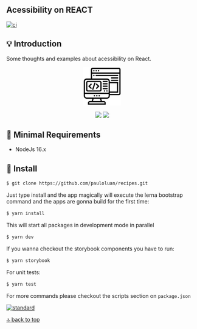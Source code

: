 ## Acessibility on REACT

[![ci][ci-image]][ci-url]

[ci-image]: https://github.com/pauloluan/recipes/actions/workflows/ci.yml/badge.svg
[ci-url]: https://github.com/pauloluan/recipes/actions/workflows/ci.yml

## 💡 Introduction

Some thoughts and examples about acessibility on React.

<span id="top"></span>

<p align="center">
    <a href="#"><img src="https://github.com/pauloluan/assets/blob/master/back.png?raw=true" width="100"></a>
</p>

<p align="center">
    <a href="https://pt-br.reactjs.org/"><img src="https://img.shields.io/badge/ReactJS-17.x-blue?style=for-the-badge"></a>
    <a href="https://nodejs.org/en/"><img src="https://img.shields.io/badge/Node-16.x-green?style=for-the-badge"></a>
</p>

## 📝 Minimal Requirements

- NodeJs 16.x

## 🚀 Install

```sh
$ git clone https://github.com/pauloluan/recipes.git
```

Just type install and the app magically will execute the lerna bootstrap command and the apps are gonna build for the first time:

```sh
$ yarn install
```

This will start all packages in development mode in parallel

```sh
$ yarn dev
```

If you wanna checkout the storybook components you have to run:

```sh
$ yarn storybook
```

For unit tests:

```sh
$ yarn test
```

For more commands please checkout the scripts section on `package.json`

[![standard][standard-image]][standard-url]

[standard-image]: https://img.shields.io/badge/code%20style-standard-brightgreen.svg?style=for-the-badge
[standard-url]: http://npm.im/standard

[🔝 back to top](#top)

